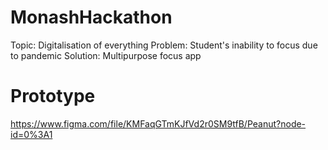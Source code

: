 # MonashHackathon
Topic: Digitalisation of everything
Problem: Student's inability to focus due to pandemic
Solution: Multipurpose focus app

# Prototype
https://www.figma.com/file/KMFaqGTmKJfVd2r0SM9tfB/Peanut?node-id=0%3A1
